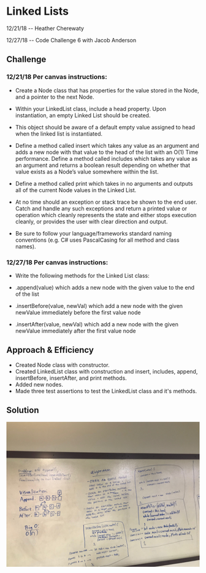 # Linked Lists
12/21/18 -- Heather Cherewaty 

12/27/18 -- Code Challenge 6 with Jacob Anderson

## Challenge
### 12/21/18 Per canvas instructions:  

* Create a Node class that has properties for the value stored in the Node, and a pointer to the next Node.

* Within your LinkedList class, include a head property. Upon instantiation, an empty Linked List should be created.

* This object should be aware of a default empty value assigned to head when the linked list is instantiated.

* Define a method called insert which takes any value as an argument and adds a new node with that value to the head of the list with an O(1) Time performance.
Define a method called includes which takes any value as an argument and returns a boolean result depending on whether that value exists as a Node’s value somewhere within the list.

* Define a method called print which takes in no arguments and outputs all of the current Node values in the Linked List.

* At no time should an exception or stack trace be shown to the end user. Catch and handle any such exceptions and return a printed value or operation which cleanly represents the state and either stops execution cleanly, or provides the user with clear direction and output.

* Be sure to follow your language/frameworks standard naming conventions (e.g. C# uses PascalCasing for all method and class names).

### 12/27/18 Per canvas instructions:  
* Write the following methods for the Linked List class:

* .append(value) which adds a new node with the given value to the end of the list

* .insertBefore(value, newVal) which add a new node with the given newValue immediately before the first value node

* .insertAfter(value, newVal) which add a new node with the given newValue immediately after the first value node

## Approach & Efficiency

* Created Node class with constructor.
* Created LinkedList class with construction and insert, includes, append, insertBefore, insertAfter, and print methods.
* Added new nodes.
* Made three test assertions to test the LinkedList class and it's methods.

## Solution
![LL Insertions Image](ll_insertions.jpg)